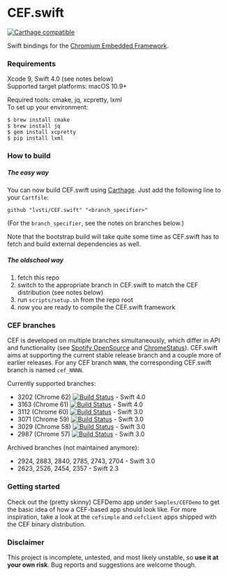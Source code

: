# CEF.swift

[![Carthage compatible](https://img.shields.io/badge/Carthage-compatible-brightgreen.svg)](https://github.com/Carthage/Carthage)

Swift bindings for the [Chromium Embedded Framework](https://bitbucket.org/chromiumembedded/cef/).

### Requirements

Xcode 9, Swift 4.0 (see notes below)<br/>
Supported target platforms: macOS 10.9+

Required tools: cmake, jq, xcpretty, lxml<br/>
To set up your environment:

```
$ brew install cmake
$ brew install jq
$ gem install xcpretty
$ pip install lxml
```

### How to build

##### The easy way

You can now build CEF.swift using [Carthage](https://github.com/Carthage/Carthage). Just add the following line to your `Cartfile`:

```
github "lvsti/CEF.swift" "<branch_specifier>"
```

(For the `branch_specifier`, see the notes on branches below.)

Note that the bootstrap build will take quite some time as CEF.swift has to fetch and build external dependencies as well.

##### The oldschool way

1. fetch this repo
2. switch to the appropriate branch in CEF.swift to match the CEF distribution (see notes below)
3. run `scripts/setup.sh` from the repo root
4. now you are ready to compile the CEF.swift framework

### CEF branches

CEF is developed on multiple branches simultaneously, which differ in API and functionality (see [Spotify OpenSource](http://opensource.spotify.com/cefbuilds/index.html) and [ChromeStatus](https://chromestatus.com/features)). CEF.swift aims at supporting the current stable release branch and a couple more of earlier releases. For any CEF branch `NNNN`, the corresponding CEF.swift branch is named `cef_NNNN`.

Currently supported branches: 

- 3202 (Chrome 62) [![Build Status](https://travis-ci.org/lvsti/CEF.swift.svg?branch=cef_3202)](https://travis-ci.org/lvsti/CEF.swift) - Swift 4.0
- 3163 (Chrome 61) [![Build Status](https://travis-ci.org/lvsti/CEF.swift.svg?branch=cef_3163)](https://travis-ci.org/lvsti/CEF.swift) - Swift 4.0
- 3112 (Chrome 60) [![Build Status](https://travis-ci.org/lvsti/CEF.swift.svg?branch=cef_3112)](https://travis-ci.org/lvsti/CEF.swift) - Swift 3.0
- 3071 (Chrome 59) [![Build Status](https://travis-ci.org/lvsti/CEF.swift.svg?branch=cef_3071)](https://travis-ci.org/lvsti/CEF.swift) - Swift 3.0
- 3029 (Chrome 58) [![Build Status](https://travis-ci.org/lvsti/CEF.swift.svg?branch=cef_3029)](https://travis-ci.org/lvsti/CEF.swift) - Swift 3.0
- 2987 (Chrome 57) [![Build Status](https://travis-ci.org/lvsti/CEF.swift.svg?branch=cef_2987)](https://travis-ci.org/lvsti/CEF.swift) - Swift 3.0

Archived branches (not maintained anymore):

- 2924, 2883, 2840, 2785, 2743, 2704 - Swift 3.0
- 2623, 2526, 2454, 2357 - Swift 2.3

### Getting started

Check out the (pretty skinny) CEFDemo app under `Samples/CEFDemo` to get the basic idea of how a CEF-based app should look like. For more inspiration, take a look at the `cefsimple` and `cefclient` apps shipped with the CEF binary distribution.

### Disclaimer

This project is incomplete, untested, and most likely unstable, so **use it at your own risk**. Bug reports and suggestions are welcome though.
